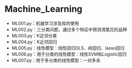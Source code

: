 # Machine_Learning
<ul>
<li>ML001.py：机器学习涉及库的使用</li>
<li>ML002.py：三分类问题，通过多个特征中预测鸢尾花的品种</li>
<li>ML003.py：K近邻分类</li>
<li>ML004.py：K近邻回归</li>
<li>ML005.py：线性模型：线性回归OLS、岭回归、lasso回归</li>
<li>ML006.py：用于分类的线性模型：线性SVM和Logistic回归</li>
<li>ML007.py：用于多分类的线性模型：一对多余</li>
</ul>
